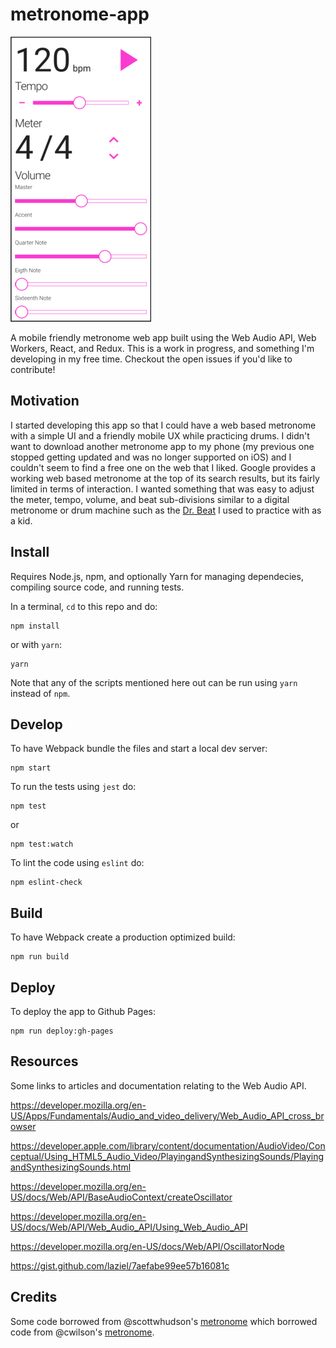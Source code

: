 # metronome-app
![screenshot of metronome app](assets/img/screenshot.png)

A mobile friendly metronome web app built using the Web Audio API, Web Workers, React, and Redux. This is a work in progress, and something I'm developing in my free time. 
Checkout the open issues if you'd like to contribute!

## Motivation
I started developing this app so that I could have a web based metronome with a simple UI and a friendly mobile UX while practicing drums. 
I didn't want to download another metronome app to my phone (my previous one stopped getting updated and was no longer supported on iOS) 
and I couldn't seem to find a free one on the web that I liked.
Google provides a working web based metronome at the top of its search results, but its fairly limited in terms of interaction.
I wanted something that was easy to adjust the meter, tempo, volume, and beat sub-divisions
similar to a digital metronome or drum machine such as the [Dr. Beat](https://www.boss.info/us/products/db-90/) I used to practice with as a kid.

## Install
Requires Node.js, npm, and optionally Yarn for managing dependecies, compiling source code, and running tests.

In a terminal, `cd` to this repo and do:

```
npm install
```

or with `yarn`:

```
yarn
```
Note that any of the scripts mentioned here out can be run using `yarn` instead of `npm`.

## Develop
To have Webpack bundle the files and start a local dev server:

```
npm start
```

To run the tests using `jest` do:

```
npm test
```

or

```
npm test:watch
```

To lint the code using `eslint` do:

```
npm eslint-check
```

## Build
To have Webpack create a production optimized build:

```
npm run build
```

## Deploy
To deploy the app to Github Pages:

```
npm run deploy:gh-pages
```

## Resources
Some links to articles and documentation relating to the Web Audio API.

https://developer.mozilla.org/en-US/Apps/Fundamentals/Audio_and_video_delivery/Web_Audio_API_cross_browser

https://developer.apple.com/library/content/documentation/AudioVideo/Conceptual/Using_HTML5_Audio_Video/PlayingandSynthesizingSounds/PlayingandSynthesizingSounds.html

https://developer.mozilla.org/en-US/docs/Web/API/BaseAudioContext/createOscillator

https://developer.mozilla.org/en-US/docs/Web/API/Web_Audio_API/Using_Web_Audio_API

https://developer.mozilla.org/en-US/docs/Web/API/OscillatorNode

https://gist.github.com/laziel/7aefabe99ee57b16081c

## Credits
Some code borrowed from @scottwhudson's [metronome](https://github.com/cwilso/metronome) which borrowed code from @cwilson's [metronome](https://github.com/cwilso/metronome).